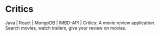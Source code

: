# Critics
Java | React | MongoDB | IMBD-API | Critics: A movie review application. Search movies, watch trailers, give your review on movies. 
